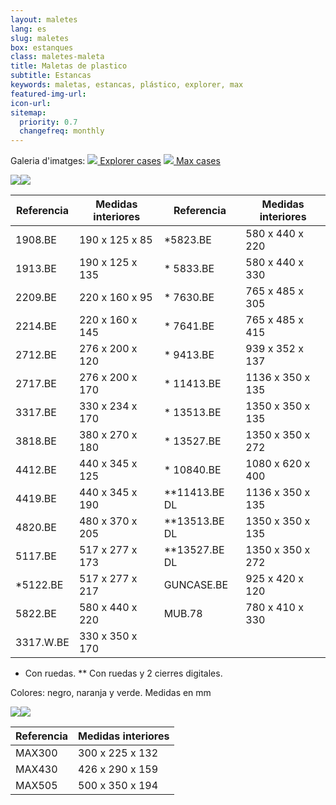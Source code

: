 ```yaml
---
layout: maletes
lang: es
slug: maletes
box: estanques
class: maletes-maleta
title: Maletas de plastico
subtitle: Estancas
keywords: maletas, estancas, plástico, explorer, max
featured-img-url:
icon-url: 
sitemap:
  priority: 0.7
  changefreq: monthly
--- 
```


<p> Galeria d'imatges: 
  <a href="#estanques-explorer" class="btn btn-primary"><img src="{{ site.base_url }}/assets/img/01-thumbnail-box-fort-maletes-plastic-estanques-icon-explorer-cases.jpg"> Explorer cases</a>
  <a href="#estanques-max" class="btn btn-primary"><img src="{{ site.base_url }}/assets/img/01-thumbnail-box-fort-maletes-plastic-estanques-icon-max-cases.jpg"> Max cases</a>
</p>

<p class="text-center"><img src="{{ site.base_url }}/assets/img/01-thumbnail-box-fort-maletes-plastic-estanques-logo-explorer-cases.jpg"><img src="{{ site.base_url }}/assets/img/01-thumbnail-box-fort-maletes-plastic-estanques-explorer-cases-4820.jpg"></p>

Referencia|Medidas interiores|Referencia|Medidas interiores
--- | --- | --- | ---
1908.BE|190 x 125 x 85|*5823.BE|580 x 440 x 220
1913.BE|190 x 125 x 135|* 5833.BE|580 x 440 x 330
2209.BE|220 x 160 x 95|* 7630.BE|765 x 485 x 305
2214.BE|220 x 160 x 145|* 7641.BE|765 x 485 x 415
2712.BE|276 x 200 x 120|* 9413.BE|939 x 352 x 137
2717.BE|276 x 200 x 170|* 11413.BE|1136 x 350 x 135
3317.BE|330 x 234 x 170|* 13513.BE|1350 x 350 x 135
3818.BE|380 x 270 x 180|* 13527.BE|1350 x 350 x 272
4412.BE|440 x 345 x 125|* 10840.BE|1080 x 620 x 400
4419.BE|440 x 345 x 190|**11413.BE DL|1136 x 350 x 135
4820.BE|480 x 370 x 205|**13513.BE DL|1350 x 350 x 135
5117.BE|517 x 277 x 173|**13527.BE DL|1350 x 350 x 272
*5122.BE|517 x 277 x 217|GUNCASE.BE|925 x 420 x 120
5822.BE|580 x 440 x 220|MUB.78|780 x 410 x 330
3317.W.BE|330 x 350 x 170

* Con ruedas. ** Con ruedas y 2 cierres digitales.

Colores: negro, naranja y verde. Medidas en mm

<p class="text-center"><img src="{{ site.base_url }}/assets/img/01-thumbnail-box-fort-maletes-plastic-estanques-logo-max-cases.jpg"><img src="{{ site.base_url }}/assets/img/01-thumbnail-box-fort-maletes-plastic-estanques-max-cases.jpg"></p>

Referencia|Medidas interiores
--- | ---
MAX300|300 x 225 x 132
MAX430|426 x 290 x 159
MAX505|500 x 350 x 194